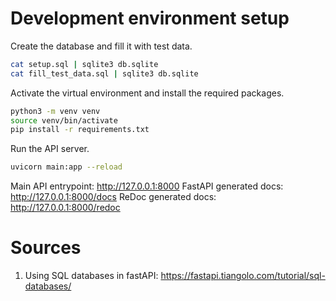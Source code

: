 # Development environment setup

Create the database and fill it with test data.
```bash
cat setup.sql | sqlite3 db.sqlite
cat fill_test_data.sql | sqlite3 db.sqlite
```

Activate the virtual environment and install the required packages.
```bash
python3 -m venv venv
source venv/bin/activate
pip install -r requirements.txt
```

Run the API server.
```bash
uvicorn main:app --reload
```

Main API entrypoint: http://127.0.0.1:8000
FastAPI generated docs: http://127.0.0.1:8000/docs
ReDoc generated docs: http://127.0.0.1:8000/redoc


# Sources

1. Using SQL databases in fastAPI: https://fastapi.tiangolo.com/tutorial/sql-databases/
